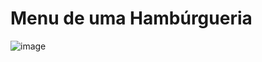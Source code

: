 # Menu de uma Hambúrgueria

![image](https://github.com/user-attachments/assets/b0183884-9c3f-4b15-aea6-d06306ff1d8b)
